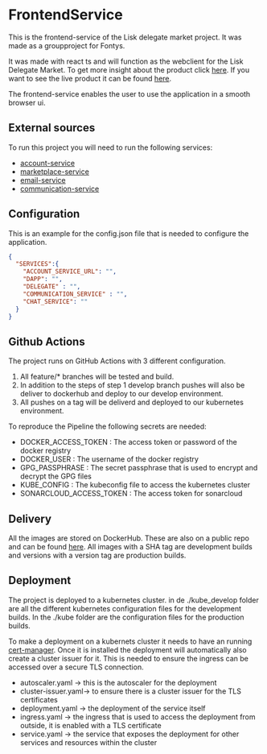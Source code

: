 # FrontendService
This is the frontend-service of the Lisk delegate market project. It was made as a groupproject for Fontys. 

It was made with react ts and will function as the webclient for the Lisk Delegate Market. To get more insight about the product click [here](https://github.com/S65-2-project). If you want to see the live product it can be found [here](https://delegate-market.nl).

The frontend-service enables the user to use the application in a smooth browser ui.

## External sources
To run this project you will need to run the following services:
- [account-service](https://github.com/S65-2-project/AccountService)
- [marketplace-service](https://github.com/S65-2-project/MarketplaceService)
- [email-service](https://github.com/S65-2-project/EmailMicroservice)
- [communication-service](https://github.com/S65-2-project/CommunicationService)

## Configuration
This is an example for the config.json file that is needed to configure the application. 

```json
{
  "SERVICES":{
    "ACCOUNT_SERVICE_URL": "",
    "DAPP": "",
    "DELEGATE" : "",
    "COMMUNICATION_SERVICE" : "",
    "CHAT_SERVICE": ""
  }
}
```

## Github Actions
The project runs on GitHub Actions with 3 different configuration.

1. All feature/* branches will be tested and build.
2. In addition to the steps of step 1 develop branch pushes will also be deliver to dockerhub and deploy to our develop environment.
3. All pushes on a tag will be deliverd and deployed to our kubernetes environment.   

To reproduce the Pipeline the following secrets are needed:
- DOCKER_ACCESS_TOKEN : The access token or password of the docker registry
- DOCKER_USER : The username of the docker registry
- GPG_PASSPHRASE : The secret passphrase that is used to encrypt and decrypt the GPG files
- KUBE_CONFIG : The kubeconfig file to access the kubernetes cluster
- SONARCLOUD_ACCESS_TOKEN : The access token for sonarcloud

## Delivery
All the images are stored on DockerHub. These are also on a public repo and can be found [here](https://hub.docker.com/repository/docker/s652/frontend-service).
All images with a SHA tag are development builds and versions with a version tag are production builds. 

## Deployment
The project is deployed to a kubernetes cluster. in de ./kube_develop folder are all the different kubernetes configuration files for the development builds.  In the ./kube folder are the configuration files for the production builds. 

To make a deployment on a kubernets cluster it needs to have an running [cert-manager](https://cert-manager.io/docs/). Once it is installed the deployment will  automatically also create a cluster issuer for it. This is needed to ensure the ingress can be accessed over a secure TLS connection. 

- autoscaler.yaml -> this is the autoscaler for the deployment
- cluster-issuer.yaml-> to ensure there is a cluster issuer for the TLS certificates
- deployment.yaml -> the deployment of the service itself
- ingress.yaml -> the ingress that is used to access the deployment from outside, it is enabled with a TLS certificate
- service.yaml -> the service that exposes the deployment for other services and resources within the cluster
